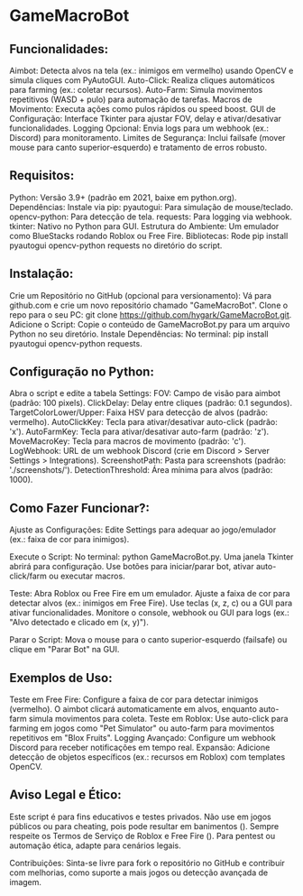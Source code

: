 # GameMacroBot

## Funcionalidades:
Aimbot: Detecta alvos na tela (ex.: inimigos em vermelho) usando OpenCV e simula cliques com PyAutoGUI.
Auto-Click: Realiza cliques automáticos para farming (ex.: coletar recursos).
Auto-Farm: Simula movimentos repetitivos (WASD + pulo) para automação de tarefas.
Macros de Movimento: Executa ações como pulos rápidos ou speed boost.
GUI de Configuração: Interface Tkinter para ajustar FOV, delay e ativar/desativar funcionalidades.
Logging Opcional: Envia logs para um webhook (ex.: Discord) para monitoramento.
Limites de Segurança: Inclui failsafe (mover mouse para canto superior-esquerdo) e tratamento de erros robusto.

## Requisitos:
Python: Versão 3.9+ (padrão em 2021, baixe em python.org).
Dependências: Instale via pip:
pyautogui: Para simulação de mouse/teclado.
opencv-python: Para detecção de tela.
requests: Para logging via webhook.
tkinter: Nativo no Python para GUI.
Estrutura do Ambiente: Um emulador como BlueStacks rodando Roblox ou Free Fire.
Bibliotecas: Rode pip install pyautogui opencv-python requests no diretório do script.

## Instalação:
Crie um Repositório no GitHub (opcional para versionamento):
Vá para github.com e crie um novo repositório chamado "GameMacroBot".
Clone o repo para o seu PC: git clone https://github.com/hygark/GameMacroBot.git.
Adicione o Script:
Copie o conteúdo de GameMacroBot.py para um arquivo Python no seu diretório.
Instale Dependências:
No terminal: pip install pyautogui opencv-python requests.

## Configuração no Python:
Abra o script e edite a tabela Settings:
FOV: Campo de visão para aimbot (padrão: 100 pixels).
ClickDelay: Delay entre cliques (padrão: 0.1 segundos).
TargetColorLower/Upper: Faixa HSV para detecção de alvos (padrão: vermelho).
AutoClickKey: Tecla para ativar/desativar auto-click (padrão: 'x').
AutoFarmKey: Tecla para ativar/desativar auto-farm (padrão: 'z').
MoveMacroKey: Tecla para macros de movimento (padrão: 'c').
LogWebhook: URL de um webhook Discord (crie em Discord > Server Settings > Integrations).
ScreenshotPath: Pasta para screenshots (padrão: './screenshots/').
DetectionThreshold: Área mínima para alvos (padrão: 1000).



## Como Fazer Funcionar?:

Ajuste as Configurações:
Edite Settings para adequar ao jogo/emulador (ex.: faixa de cor para inimigos).


Execute o Script:
No terminal: python GameMacroBot.py.
Uma janela Tkinter abrirá para configuração. Use botões para iniciar/parar bot, ativar auto-click/farm ou executar macros.


Teste:
Abra Roblox ou Free Fire em um emulador.
Ajuste a faixa de cor para detectar alvos (ex.: inimigos em Free Fire).
Use teclas (x, z, c) ou a GUI para ativar funcionalidades.
Monitore o console, webhook ou GUI para logs (ex.: "Alvo detectado e clicado em (x, y)").


Parar o Script:
Mova o mouse para o canto superior-esquerdo (failsafe) ou clique em "Parar Bot" na GUI.



## Exemplos de Uso:
Teste em Free Fire: Configure a faixa de cor para detectar inimigos (vermelho). O aimbot clicará automaticamente em alvos, enquanto auto-farm simula movimentos para coleta.
Teste em Roblox: Use auto-click para farming em jogos como "Pet Simulator" ou auto-farm para movimentos repetitivos em "Blox Fruits".
Logging Avançado: Configure um webhook Discord para receber notificações em tempo real.
Expansão: Adicione detecção de objetos específicos (ex.: recursos em Roblox) com templates OpenCV.

## Aviso Legal e Ético:
Este script é para fins educativos e testes privados. Não use em jogos públicos ou para cheating, pois pode resultar em banimentos ().
Sempre respeite os Termos de Serviço de Roblox e Free Fire ().
Para pentest ou automação ética, adapte para cenários legais.

Contribuições:
Sinta-se livre para fork o repositório no GitHub e contribuir com melhorias, como suporte a mais jogos ou detecção avançada de imagem.
